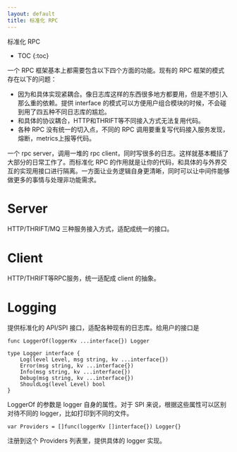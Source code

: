 ```yaml
---
layout: default
title: 标准化 RPC
---
```


标准化 RPC

* TOC
{:toc}

一个 RPC 框架基本上都需要包含以下四个方面的功能。现有的 RPC 框架的模式存在以下的问题：

* 因为和具体实现紧耦合。像日志库这样的东西很多地方都要用，但是不想引入那么重的依赖。提供 interface 的模式可以方便用户组合模块的时候，不会碰到用了四五种不同日志库的尴尬。
* 和具体的协议耦合，HTTP和THRIFT等不同接入方式无法复用代码。
* 各种 RPC 没有统一的切入点，不同的 RPC 调用要重复写代码接入服务发现，熔断，metrics上报等代码。

一个 rpc server，调用一堆的 rpc client，同时写很多的日志。这样就基本概括了大部分的日常工作了。而标准化 RPC 的作用就是让你的代码，和具体的与外界交互的实现用接口进行隔离。一方面让业务逻辑自身更清晰，同时可以让中间件能够做更多的事情与处理非功能需求。

# Server

HTTP/THRIFT/MQ 三种服务接入方式，适配成统一的接口。

# Client

HTTP/THRIFT等RPC服务，统一适配成 client 的抽象。

# Logging

提供标准化的 API/SPI 接口，适配各种现有的日志库。给用户的接口是

```golang
func LoggerOf(loggerKv ...interface{}) Logger

type Logger interface {
	Log(level Level, msg string, kv ...interface{})
	Error(msg string, kv ...interface{})
	Info(msg string, kv ...interface{})
	Debug(msg string, kv ...interface{})
	ShouldLog(level Level) bool
}
```

LoggerOf 的参数是 logger 自身的属性。对于 SPI 来说，根据这些属性可以区别对待不同的 logger，比如打印到不同的文件。

```golang
var Providers = []func(loggerKv []interface{}) Logger{}
```

注册到这个 Providers 列表里，提供具体的 logger 实现。
